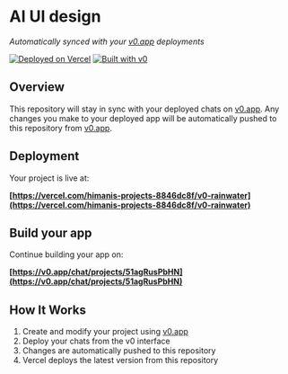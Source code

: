 # AI UI design

*Automatically synced with your [v0.app](https://v0.app) deployments*

[![Deployed on Vercel](https://img.shields.io/badge/Deployed%20on-Vercel-black?style=for-the-badge&logo=vercel)](https://vercel.com/himanis-projects-8846dc8f/v0-rainwater)
[![Built with v0](https://img.shields.io/badge/Built%20with-v0.app-black?style=for-the-badge)](https://v0.app/chat/projects/51agRusPbHN)

## Overview

This repository will stay in sync with your deployed chats on [v0.app](https://v0.app).
Any changes you make to your deployed app will be automatically pushed to this repository from [v0.app](https://v0.app).

## Deployment

Your project is live at:

**[https://vercel.com/himanis-projects-8846dc8f/v0-rainwater](https://vercel.com/himanis-projects-8846dc8f/v0-rainwater)**

## Build your app

Continue building your app on:

**[https://v0.app/chat/projects/51agRusPbHN](https://v0.app/chat/projects/51agRusPbHN)**

## How It Works

1. Create and modify your project using [v0.app](https://v0.app)
2. Deploy your chats from the v0 interface
3. Changes are automatically pushed to this repository
4. Vercel deploys the latest version from this repository